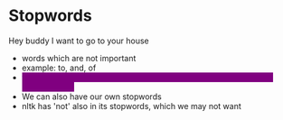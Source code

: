 # Stopwords

Hey buddy I want to go to your house

* words which are not important
* example: to, and, of
* <mark style="color:purple;background-color:purple;">**this are commonly used words and not useful for cases like spam classification**</mark>
* We can also have our own stopwords
* nltk has 'not' also in its stopwords, which we may not want


